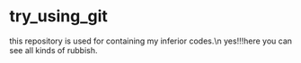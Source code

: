 # try_using_git
this repository is used for containing my inferior codes.\n
yes!!!here you can see all kinds of rubbish.
